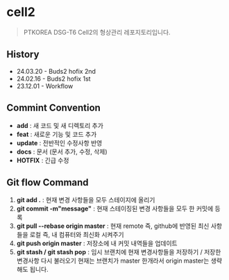 # cell2
> PTKOREA DSG-T6 Cell2의 형상관리 레포지토리입니다.

## History
- 24.03.20 - Buds2 hofix 2nd
- 24.02.16 - Buds2 hofix 1st
- 23.12.01 - Workflow

## Commint Convention
- __add__ : 새 코드 및 새 디렉토리 추가
- __feat__ : 새로운 기능 및 코드 추가
- __update__ : 전반적인 수정사항 반영
- __docs__ : 문서 (문서 추가, 수정, 삭제)
- __HOTFIX__ : 긴급 수정

## Git flow Command

1. <b>git add .</b> : 현재 변경 사항들을 모두 스테이지에 올리기
2. <b>git commit -m"message"</b> : 현재 스테이징된 변경 사항들을 모두 한 커밋에 등록
3. <b>git pull --rebase origin master</b> : 현재 remote 즉, github에 반영된 최신 사항들을 로컬 즉, 내 컴퓨터와 최신화 시켜주기
4. <b>git push origin master</b> : 저장소에 내 커밋 내역들을 업데이트
5. <b>git stash / git stash pop</b> : 임시 브랜치에 현재 변경사항들을 저장하기 / 저장한 변경사항 다시 불러오기
   현재는 브랜치가 master 한개라서 origin master는 생략해도 됩니다.